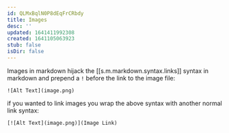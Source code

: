 ```yaml
---
id: QLMxBqlN0P8dEqFrCRbdy
title: Images
desc: ''
updated: 1641411992308
created: 1641105063923
stub: false
isDir: false
---
```


Images in markdown hijack the [[s.m.markdown.syntax.links]] syntax in markdown and prepend a `!` before the link to the image file:

`![Alt Text](image.png)`

if you wanted to link images you wrap the above syntax with another normal link syntax:

`[![Alt Text](image.png)](Image Link)`
